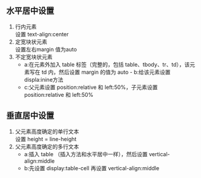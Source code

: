 ## 水平居中设置      
1. 行内元素           
设置  text-align:center     
2. 定宽块状元素          
设置左右margin 值为auto  
3. 不定宽块状元素        
    - a:在元素外加入  table  标签（完整的，包括  table、tbody、tr、td），该元素写在  td  内，然后设置  margin  的值为  auto           - b:给该元素设置displa:inine方法      
    - c:父元素设置  position:relative  和  left:50%，子元素设置  position:relative  和  left:50%


## 垂直居中设置  
1. 父元素高度确定的单行文本    
设置  height = line-height     
2. 父元素高度确定的多行文本       
    - a:插入  table （插入方法和水平居中一样），然后设置  vertical-align:middle 
    - b:先设置  display:table-cell  再设置  vertical-align:middle